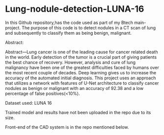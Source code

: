 # Lung-nodule-detection-LUNA-16
In this Github repository,has the code used as part of my Btech main-project. The purpose of this code is to detect nodules in a CT scan of lung and subsequently to classify them as being benign, malignant. 

Abstract:

Abstract—Lung cancer is one of the leading cause for cancer related death in the world. Early detection of the tumor is
a crucial part of giving patients the best chance of recovery. However, analysis and cure of lung malignancy have been one
of the greatest difficulties faced by humans over the most recent couple of decades. Deep learning gives us to increase the
accuracy of the automated initial diagnosis. This project uses an approach that utilizes a network with features of U-Net architecture to classify cancer nodules as benign or malignant with an accuracy of 92.38 and a low percentage of false positives(<10%).

Dataset used: LUNA 16

Trained model and results have not been uploaded in the repo due to its size.

Front-end of the CAD system is in the repo mentioned below.

